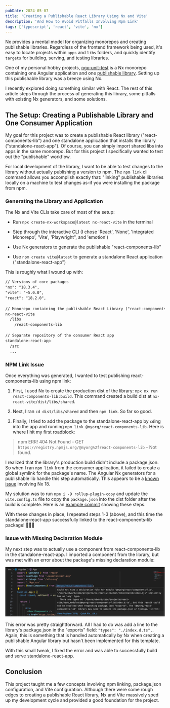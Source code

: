 ```yaml
---
pubDate: 2024-05-07
title: 'Creating a Publishable React Library Using Nx and Vite'
description: 'And How to Avoid Pitfalls Involving Npm Link'
tags: ['typescript', 'react', 'vite', 'nx']
---
```


Nx provides a mental model for organizing monorepos and creating publishable libraries. Regardless of the frontend
framework being used, it's easy to locate projects within `apps` and `libs` folders, and quickly identify `targets` for
building, serving, and testing libraries.

One of my personal hobby projects, [ngx-unit-test](https://github.com/edezekiel/ngx-unit-test) is a Nx monorepo containing
one Angular application and one [publishable library](https://www.npmjs.com/package/@ngx-unit-test/inject-mocks). Setting up
this publishable library was a breeze using Nx.

I recently explored doing something similar with React. The rest of this article steps through the process of generating
this library, some pitfalls with existing Nx generators, and some solutions.

## The Setup: Creating a Publishable Library and One Consumer Application

My goal for this project was to create a publishable React library ("react-components-lib") and one standalone application that
installs the library ("standalone-react-app"). Of course, you can simply import shared libs into apps in the same
monorepo. But for this project I specifically wanted to test out the "publishable" workflow.

For local development of the library, I want to be able to test changes to the library without actually publishing a
version to npm. The `npm link` cli command allows you accomplish exactly that: "linking" publishable libraries locally
on a machine to test changes as-if you were installing the package from npm.

### Generating the Library and Application

The Nx and Vite CLIs take care of most of the setup:

- Run `npx create-nx-workspace@latest nx-react-vite` in the terminal

- Step through the interactive CLI (I chose 'React', 'None', 'Integrated Monorepo', 'Vite', 'Playwright", and 'emotion')

- Use Nx generators to generate the publishable "react-components-lib"

- Use `npm create vite@latest` to generate a standalone React application ("standalone-react-app")

This is roughly what I wound up with:

```txt
// Versions of core packages
"nx": "18.3.4",
"vite": "~5.0.0",
"react": "18.2.0",

// Monorepo containing the publishable React Library ("react-components-lib")
nx-react-vite
  /libs
    /react-components-lib

// Separate repository of the consumer React app
standalone-react-app
  /src
  ...
```

### NPM Link Issue

Once everything was generated, I wanted to test publishing react-components-lib using npm link:

1. First, I used Nx to create the production dist of the library: `npx nx run react-components-lib:build`. This command created a build dist at
`nx-react-vite/dist/libs/shared`.

1. Next, I ran `cd dist/libs/shared` and then `npm link`. So far so good.

1. Finally, I tried to add the package to the standalone-react-app by `cd`ing into the app and running `npm link @myorg/react-components-lib`. Here is where I hit
my first roadblock:

> npm ERR! 404 Not Found - GET `https://registry.npmjs.org/@myorg%2freact-components-lib` - Not found.

I realized that the library's production build didn't include a package.json. So when I ran `npm link` from the consumer
application, it failed to create a global symlink for the package's name. The Angular Nx generators for a publishable
lib handle this step automatically. This appears to be a [known issue](https://github.com/nrwl/nx/issues/21758) involving Nx 18.

My solution was to run `npm i -D rollup-plugin-copy` and update the `vite.config.ts` file to copy the `package.json`
into the dist folder after the build is complete. Here is an [example commit](https://github.com/edezekiel/nx-react-vite/commit/28d3115a64e4857c65356f1c76a8998adfc0bdc6) showing these steps.

With these changes in place, I repeated steps 1-3 (above), and this time the standalone-react-app successfully linked
to the react-components-lib package! 🎉🎉🎉

### Issue with Missing Declaration Module

My next step was to actually use a component from react-components-lib in the standalone-react-app. I imported a
component from the library, but was met with an error about the package's missing declaration module:

![Example of missing declaration module error](../images/2024-05-07_publishable-lib-missing-declaration-module.png)

This error was pretty straightforward. All I had to do was add a line to the library's package.json in the
"exports" field: `"types": "./index.d.ts",`. Again, this is something that is handled automatically by Nx when creating
a publishable Angular library but hasn't been implemented for this template.

With this small tweak, I fixed the error and was able to successfully build and serve standalone-react-app.

## Conclusion

This project taught me a few concepts involving npm linking, package.json configuration, and Vite configuration. Although
there were some rough edges to creating a publishable React library, Nx and Vite massively sped up my development
cycle and provided a good foundation for the project.
